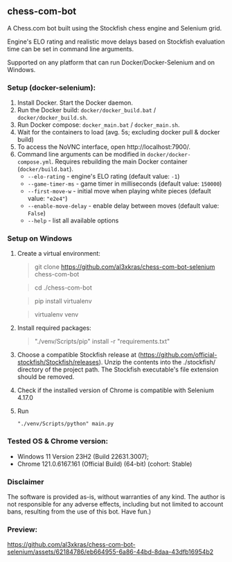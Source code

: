 ## chess-com-bot

A Chess.com bot built using the Stockfish chess engine and Selenium grid.

Engine's ELO rating and realistic move delays based on Stockfish evaluation time can be set in command line arguments.

Supported on any platform that can run Docker/Docker-Selenium and on Windows.

### Setup (docker-selenium):

1. Install Docker. Start the Docker daemon.
2. Run the Docker build: `docker/docker_build.bat` / `docker/docker_build.sh`.
3. Run Docker compose: `docker_main.bat` / `docker_main.sh`.
4. Wait for the containers to load (avg. 5s; excluding docker pull & docker build)
5. To access the NoVNC interface, open http://localhost:7900/.
6. Command line arguments can be modified in `docker/docker-compose.yml`. Requires rebuilding the main Docker container (`docker/build.bat`).
   - `--elo-rating` - engine's ELO rating (default value: `-1`)
   - `--game-timer-ms` - game timer in milliseconds (default value: `150000`)
   - `--first-move-w` - initial move when playing white pieces (default value: `"e2e4"`)
   - `--enable-move-delay` - enable delay between moves (default value: `False`)
   - `--help` - list all available options

   
### Setup on Windows

1. Create a virtual environment:
   > git clone https://github.com/al3xkras/chess-com-bot-selenium chess-com-bot
      
   > cd ./chess-com-bot

   > pip install virtualenv
   
   > virtualenv venv  
   

2. Install required packages:
    >"./venv/Scripts/pip" install -r "requirements.txt"

3. Choose a compatible Stockfish release at
   (https://github.com/official-stockfish/Stockfish/releases).
   Unzip the contents into the ./stockfish/ directory of the project path.
   The Stockfish executable's file extension should be removed.


4. Check if the installed version of Chrome is compatible with Selenium 4.17.0


5. Run
   ```code
   "./venv/Scripts/python" main.py
   ```


### Tested OS & Chrome version:

- Windows 11 Version 23H2 (Build 22631.3007); 
- Chrome 121.0.6167.161 (Official Build) (64-bit) (cohort: Stable) 

### Disclaimer

The software is provided as-is, without warranties of any kind. The author is not responsible for any adverse effects, including but not limited to account bans, resulting from the use of this bot. Have fun.)

### Preview:

https://github.com/al3xkras/chess-com-bot-selenium/assets/62184786/eb664955-6a86-44bd-8daa-43dfb16954b2